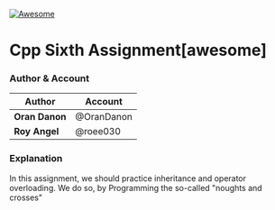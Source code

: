 [![Awesome](https://awesome.re/badge.svg)](https://awesome.re)
# Cpp Sixth Assignment[awesome]

### Author & Account

| Author  | Account |
| ------------- | ------------- |
| **Oran Danon**  | @OranDanon  |
| **Roy Angel**  | @roee030  |

### Explanation

In this assignment, we should practice inheritance and operator overloading. We do so, by Programming the so-called "noughts and crosses"
